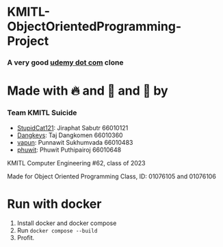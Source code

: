 # KMITL-ObjectOrientedProgramming-Project
### A very good [udemy dot com](https://www.udemy.com) clone

# Made with 🔥 and 🧯 and 🚒 by
### Team KMITL Suicide
- [StupidCat121](https://github.com/StupidCat121): Jiraphat Sabutr 66010121
- [Dangkeys](https://github.com/Dangkeys): Taj Dangkomen 66010360
- [vapun](https://github.com/vapun): Punnawit Sukhumvada 66010483
- [phuwit](https://github.com/phuwit): Phuwit Puthipairoj 66010648

KMITL Computer Engineering #62, class of 2023

Made for Object Oriented Programming Class, ID: 01076105 and 01076106

# Run with docker
1. Install docker and docker compose
2. Run `docker compose --build`
3. Profit.
